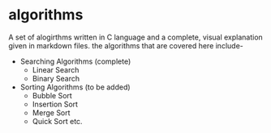 # algorithms

A set of alogirthms written in C language and a complete, visual explanation given in markdown files.
the algorithms that are covered here include-

  * Searching Algorithms (complete)
     * Linear Search
     * Binary Search
  * Sorting Algorithms (to be added)
     * Bubble Sort
     * Insertion Sort
     * Merge Sort
     * Quick Sort etc.
     
